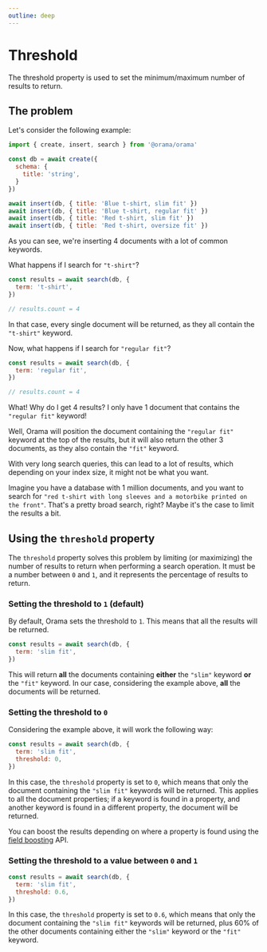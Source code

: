 ```yaml
---
outline: deep
---
```


# Threshold

The threshold property is used to set the minimum/maximum number of results to return.

## The problem

Let's consider the following example:

```javascript
import { create, insert, search } from '@orama/orama'

const db = await create({
  schema: {
    title: 'string',
  }
})

await insert(db, { title: 'Blue t-shirt, slim fit' })
await insert(db, { title: 'Blue t-shirt, regular fit' })
await insert(db, { title: 'Red t-shirt, slim fit' })
await insert(db, { title: 'Red t-shirt, oversize fit' })
```

As you can see, we're inserting 4 documents with a lot of common keywords.

What happens if I search for `"t-shirt"`?

```javascript
const results = await search(db, {
  term: 't-shirt',
})

// results.count = 4
```

In that case, every single document will be returned, as they all contain the `"t-shirt"` keyword.

Now, what happens if I search for `"regular fit"`?

```javascript
const results = await search(db, {
  term: 'regular fit',
})

// results.count = 4
```

What! Why do I get 4 results? I only have 1 document that contains the `"regular fit"` keyword!

Well, Orama will position the document containing the `"regular fit"` keyword at the top of the results, but it will also return the other 3 documents, as they also contain the `"fit"` keyword.

With very long search queries, this can lead to a lot of results, which depending on your index size, it might not be what you want.

Imagine you have a database with 1 million documents, and you want to search for `"red t-shirt with long sleeves and a motorbike printed on the front"`. That's a pretty broad search, right? Maybe it's the case to limit the results a bit.

## Using the `threshold` property

The `threshold` property solves this problem by limiting (or maximizing) the number of results to return when performing a search operation.
It must be a number between `0` and `1`, and it represents the percentage of results to return.

### Setting the threshold to `1` (default)
By default, Orama sets the threshold to `1`. This means that all the results will be returned.

```javascript
const results = await search(db, {
  term: 'slim fit',
})
```

This will return **all** the documents containing **either** the `"slim"` keyword **or** the `"fit"` keyword. In our case, considering the example above, **all** the documents will be returned.

### Setting the threshold to `0`
Considering the example above, it will work the following way:

```javascript
const results = await search(db, {
  term: 'slim fit',
  threshold: 0,
})
```

In this case, the `threshold` property is set to `0`, which means that only the document containing the `"slim fit"` keywords will be returned.
This applies to all the document properties; if a keyword is found in a property, and another keyword is found in a different property, the document will be returned.

You can boost the results depending on where a property is found using the [field boosting](/open-source/usage/search/fields-boosting) API.

### Setting the threshold to a value between `0` and `1`

```javascript
const results = await search(db, {
  term: 'slim fit',
  threshold: 0.6,
})
```

In this case, the `threshold` property is set to `0.6`, which means that only the document containing the `"slim fit"` keywords will be returned, plus 60% of the other documents containing either the `"slim"` keyword or the `"fit"` keyword.